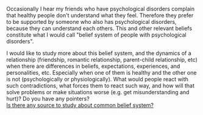 Occasionally I hear my friends who have psychological disorders complain that healthy people don't understand what they feel. Therefore they prefer to be supported by someone who also has psychological disorders, because they can understand each others. This and other relevant beliefs constitute what I would call "belief system of people with psychological disorders".

I would like to study more about this belief system, and the dynamics of a relationship (friendship, romantic relationship, parent-child relationship, etc) when there are differences in beliefs, expectations, experiences, and personalities, etc. Especially when one of them is healthy and the other one is not (psychologically or physiologically). What would people react with such contradictions, what forces them to react such way, and how will that solve problems or make situations worse (e.g. get misunderstanding and hurt)? Do you have any pointers?  
[Is there any source to study about common belief system?](https://psychology.stackexchange.com/q/25739/12937)